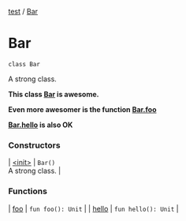 [test](test/index) / [Bar](test/-bar/index)

# Bar

`class Bar`

A strong class.

**This class [Bar](test/-bar/index) is awesome.**

**Even more awesomer is the function [Bar.foo](test/-bar/foo)**

**[Bar.hello](test/-bar/hello) is also OK**

### Constructors

| [&lt;init&gt;](test/-bar/-init-) | `Bar()`<br>A strong class. |

### Functions

| [foo](test/-bar/foo) | `fun foo(): Unit` |
| [hello](test/-bar/hello) | `fun hello(): Unit` |

